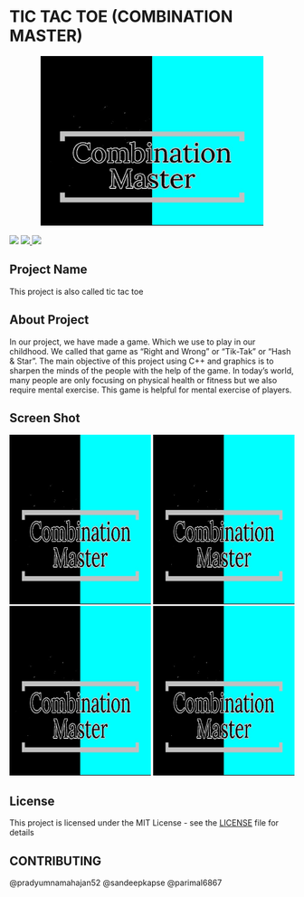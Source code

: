 # TIC TAC TOE (COMBINATION MASTER)

<p align="center"><img src="https://github.com/pradyumnamahajan52/tic-tac-toe/blob/master/intro_img.jpg" height="300"></p>

<p align="center">
  
  [<img src="https://img.shields.io/github/license/pradyumnamahajan52/tic-tac-toe?color=GREEN">](LICENSE) 
  <a href="#" ><img src="https://img.shields.io/badge/Version-4.3-brightgreen"> </a>
  <a href="#" ><img src="https://img.shields.io/badge/Programming Language-C++ & C-brightgreen"> </a>

</p>

## Project Name

This project is also called tic tac toe

## About Project

In our project, we have made a game. Which we use to play in our childhood. We called that game as “Right and Wrong” or “Tik-Tak” or “Hash & Star”. 
The main objective of this project using C++ and graphics is to sharpen the minds of the people with the help of the game.
In today’s world, many people are only focusing on physical health or fitness but we also require mental exercise. This game is helpful for mental exercise of players.

## Screen Shot

<img src="https://github.com/pradyumnamahajan52/tic-tac-toe/blob/master/intro_img.jpg" width="250" height="300">
<img src="https://github.com/pradyumnamahajan52/tic-tac-toe/blob/master/intro_img.jpg" width="250" height="300">
<img src="https://github.com/pradyumnamahajan52/tic-tac-toe/blob/master/intro_img.jpg" width="250" height="300">
<img src="https://github.com/pradyumnamahajan52/tic-tac-toe/blob/master/intro_img.jpg" width="250" height="300">

## License

This project is licensed under the MIT License - see the [LICENSE](LICENSE) file for details

## CONTRIBUTING

@pradyumnamahajan52 @sandeepkapse @parimal6867
